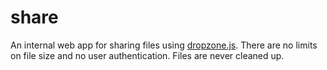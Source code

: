 share
=====

An internal web app for sharing files using
[dropzone.js](http://www.dropzonejs.com/). There are no limits on file size and
no user authentication. Files are never cleaned up.
